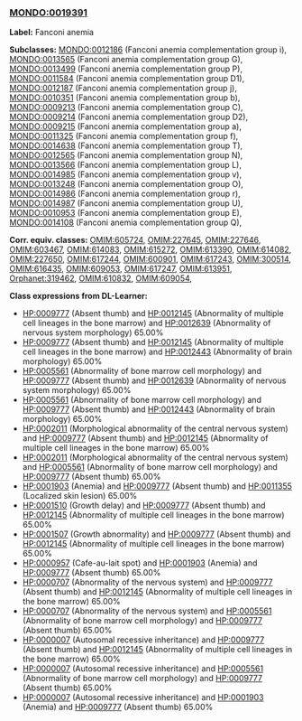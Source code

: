 
### [MONDO:0019391](http://purl.obolibrary.org/obo/MONDO_0019391)
**Label:** Fanconi anemia

**Subclasses:** [MONDO:0012186](http://purl.obolibrary.org/obo/MONDO_0012186) (Fanconi anemia complementation group i), [MONDO:0013565](http://purl.obolibrary.org/obo/MONDO_0013565) (Fanconi anemia complementation group G), [MONDO:0013499](http://purl.obolibrary.org/obo/MONDO_0013499) (Fanconi anemia complementation group P), [MONDO:0011584](http://purl.obolibrary.org/obo/MONDO_0011584) (Fanconi anemia complementation group D1), [MONDO:0012187](http://purl.obolibrary.org/obo/MONDO_0012187) (Fanconi anemia complementation group j), [MONDO:0010351](http://purl.obolibrary.org/obo/MONDO_0010351) (Fanconi anemia complementation group b), [MONDO:0009213](http://purl.obolibrary.org/obo/MONDO_0009213) (Fanconi anemia complementation group C), [MONDO:0009214](http://purl.obolibrary.org/obo/MONDO_0009214) (Fanconi anemia complementation group D2), [MONDO:0009215](http://purl.obolibrary.org/obo/MONDO_0009215) (Fanconi anemia complementation group a), [MONDO:0011325](http://purl.obolibrary.org/obo/MONDO_0011325) (Fanconi anemia complementation group f), [MONDO:0014638](http://purl.obolibrary.org/obo/MONDO_0014638) (Fanconi anemia complementation group T), [MONDO:0012565](http://purl.obolibrary.org/obo/MONDO_0012565) (Fanconi anemia complementation group N), [MONDO:0013566](http://purl.obolibrary.org/obo/MONDO_0013566) (Fanconi anemia complementation group L), [MONDO:0014985](http://purl.obolibrary.org/obo/MONDO_0014985) (Fanconi anemia complementation group v), [MONDO:0013248](http://purl.obolibrary.org/obo/MONDO_0013248) (Fanconi anemia complementation group O), [MONDO:0014986](http://purl.obolibrary.org/obo/MONDO_0014986) (Fanconi anemia complementation group r), [MONDO:0014987](http://purl.obolibrary.org/obo/MONDO_0014987) (Fanconi anemia complementation group U), [MONDO:0010953](http://purl.obolibrary.org/obo/MONDO_0010953) (Fanconi anemia complementation group E), [MONDO:0014108](http://purl.obolibrary.org/obo/MONDO_0014108) (Fanconi anemia complementation group Q), 

**Corr. equiv. classes:** [OMIM:605724](http://purl.obolibrary.org/obo/OMIM_605724), [OMIM:227645](http://purl.obolibrary.org/obo/OMIM_227645), [OMIM:227646](http://purl.obolibrary.org/obo/OMIM_227646), [OMIM:603467](http://purl.obolibrary.org/obo/OMIM_603467), [OMIM:614083](http://purl.obolibrary.org/obo/OMIM_614083), [OMIM:615272](http://purl.obolibrary.org/obo/OMIM_615272), [OMIM:613390](http://purl.obolibrary.org/obo/OMIM_613390), [OMIM:614082](http://purl.obolibrary.org/obo/OMIM_614082), [OMIM:227650](http://purl.obolibrary.org/obo/OMIM_227650), [OMIM:617244](http://purl.obolibrary.org/obo/OMIM_617244), [OMIM:600901](http://purl.obolibrary.org/obo/OMIM_600901), [OMIM:617243](http://purl.obolibrary.org/obo/OMIM_617243), [OMIM:300514](http://purl.obolibrary.org/obo/OMIM_300514), [OMIM:616435](http://purl.obolibrary.org/obo/OMIM_616435), [OMIM:609053](http://purl.obolibrary.org/obo/OMIM_609053), [OMIM:617247](http://purl.obolibrary.org/obo/OMIM_617247), [OMIM:613951](http://purl.obolibrary.org/obo/OMIM_613951), [Orphanet:319462](http://www.orpha.net/ORDO/Orphanet_319462), [OMIM:610832](http://purl.obolibrary.org/obo/OMIM_610832), [OMIM:609054](http://purl.obolibrary.org/obo/OMIM_609054), 

**Class expressions from DL-Learner:**

- [HP:0009777](http://purl.obolibrary.org/obo/HP_0009777) (Absent thumb) and [HP:0012145](http://purl.obolibrary.org/obo/HP_0012145) (Abnormality of multiple cell lineages in the bone marrow) and [HP:0012639](http://purl.obolibrary.org/obo/HP_0012639) (Abnormality of nervous system morphology) 65.00%
- [HP:0009777](http://purl.obolibrary.org/obo/HP_0009777) (Absent thumb) and [HP:0012145](http://purl.obolibrary.org/obo/HP_0012145) (Abnormality of multiple cell lineages in the bone marrow) and [HP:0012443](http://purl.obolibrary.org/obo/HP_0012443) (Abnormality of brain morphology) 65.00%
- [HP:0005561](http://purl.obolibrary.org/obo/HP_0005561) (Abnormality of bone marrow cell morphology) and [HP:0009777](http://purl.obolibrary.org/obo/HP_0009777) (Absent thumb) and [HP:0012639](http://purl.obolibrary.org/obo/HP_0012639) (Abnormality of nervous system morphology) 65.00%
- [HP:0005561](http://purl.obolibrary.org/obo/HP_0005561) (Abnormality of bone marrow cell morphology) and [HP:0009777](http://purl.obolibrary.org/obo/HP_0009777) (Absent thumb) and [HP:0012443](http://purl.obolibrary.org/obo/HP_0012443) (Abnormality of brain morphology) 65.00%
- [HP:0002011](http://purl.obolibrary.org/obo/HP_0002011) (Morphological abnormality of the central nervous system) and [HP:0009777](http://purl.obolibrary.org/obo/HP_0009777) (Absent thumb) and [HP:0012145](http://purl.obolibrary.org/obo/HP_0012145) (Abnormality of multiple cell lineages in the bone marrow) 65.00%
- [HP:0002011](http://purl.obolibrary.org/obo/HP_0002011) (Morphological abnormality of the central nervous system) and [HP:0005561](http://purl.obolibrary.org/obo/HP_0005561) (Abnormality of bone marrow cell morphology) and [HP:0009777](http://purl.obolibrary.org/obo/HP_0009777) (Absent thumb) 65.00%
- [HP:0001903](http://purl.obolibrary.org/obo/HP_0001903) (Anemia) and [HP:0009777](http://purl.obolibrary.org/obo/HP_0009777) (Absent thumb) and [HP:0011355](http://purl.obolibrary.org/obo/HP_0011355) (Localized skin lesion) 65.00%
- [HP:0001510](http://purl.obolibrary.org/obo/HP_0001510) (Growth delay) and [HP:0009777](http://purl.obolibrary.org/obo/HP_0009777) (Absent thumb) and [HP:0012145](http://purl.obolibrary.org/obo/HP_0012145) (Abnormality of multiple cell lineages in the bone marrow) 65.00%
- [HP:0001507](http://purl.obolibrary.org/obo/HP_0001507) (Growth abnormality) and [HP:0009777](http://purl.obolibrary.org/obo/HP_0009777) (Absent thumb) and [HP:0012145](http://purl.obolibrary.org/obo/HP_0012145) (Abnormality of multiple cell lineages in the bone marrow) 65.00%
- [HP:0000957](http://purl.obolibrary.org/obo/HP_0000957) (Cafe-au-lait spot) and [HP:0001903](http://purl.obolibrary.org/obo/HP_0001903) (Anemia) and [HP:0009777](http://purl.obolibrary.org/obo/HP_0009777) (Absent thumb) 65.00%
- [HP:0000707](http://purl.obolibrary.org/obo/HP_0000707) (Abnormality of the nervous system) and [HP:0009777](http://purl.obolibrary.org/obo/HP_0009777) (Absent thumb) and [HP:0012145](http://purl.obolibrary.org/obo/HP_0012145) (Abnormality of multiple cell lineages in the bone marrow) 65.00%
- [HP:0000707](http://purl.obolibrary.org/obo/HP_0000707) (Abnormality of the nervous system) and [HP:0005561](http://purl.obolibrary.org/obo/HP_0005561) (Abnormality of bone marrow cell morphology) and [HP:0009777](http://purl.obolibrary.org/obo/HP_0009777) (Absent thumb) 65.00%
- [HP:0000007](http://purl.obolibrary.org/obo/HP_0000007) (Autosomal recessive inheritance) and [HP:0009777](http://purl.obolibrary.org/obo/HP_0009777) (Absent thumb) and [HP:0012145](http://purl.obolibrary.org/obo/HP_0012145) (Abnormality of multiple cell lineages in the bone marrow) 65.00%
- [HP:0000007](http://purl.obolibrary.org/obo/HP_0000007) (Autosomal recessive inheritance) and [HP:0005561](http://purl.obolibrary.org/obo/HP_0005561) (Abnormality of bone marrow cell morphology) and [HP:0009777](http://purl.obolibrary.org/obo/HP_0009777) (Absent thumb) 65.00%
- [HP:0000007](http://purl.obolibrary.org/obo/HP_0000007) (Autosomal recessive inheritance) and [HP:0001903](http://purl.obolibrary.org/obo/HP_0001903) (Anemia) and [HP:0009777](http://purl.obolibrary.org/obo/HP_0009777) (Absent thumb) 65.00%


